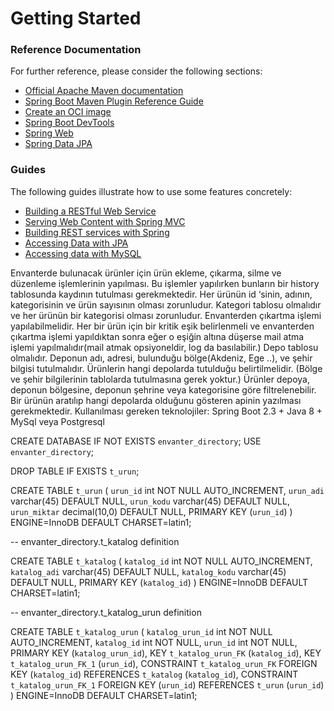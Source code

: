 # Getting Started

### Reference Documentation
For further reference, please consider the following sections:

* [Official Apache Maven documentation](https://maven.apache.org/guides/index.html)
* [Spring Boot Maven Plugin Reference Guide](https://docs.spring.io/spring-boot/docs/3.0.6/maven-plugin/reference/html/)
* [Create an OCI image](https://docs.spring.io/spring-boot/docs/3.0.6/maven-plugin/reference/html/#build-image)
* [Spring Boot DevTools](https://docs.spring.io/spring-boot/docs/3.0.6/reference/htmlsingle/#using.devtools)
* [Spring Web](https://docs.spring.io/spring-boot/docs/3.0.6/reference/htmlsingle/#web)
* [Spring Data JPA](https://docs.spring.io/spring-boot/docs/3.0.6/reference/htmlsingle/#data.sql.jpa-and-spring-data)

### Guides
The following guides illustrate how to use some features concretely:

* [Building a RESTful Web Service](https://spring.io/guides/gs/rest-service/)
* [Serving Web Content with Spring MVC](https://spring.io/guides/gs/serving-web-content/)
* [Building REST services with Spring](https://spring.io/guides/tutorials/rest/)
* [Accessing Data with JPA](https://spring.io/guides/gs/accessing-data-jpa/)
* [Accessing data with MySQL](https://spring.io/guides/gs/accessing-data-mysql/)


Envanterde bulunacak ürünler için ürün ekleme, çıkarma, silme ve düzenleme
işlemlerinin yapılması.
Bu işlemler yapılırken bunların bir history tablosunda kaydının tutulması
gerekmektedir.
Her ürünün id ‘sinin, adının, kategorisinin ve ürün sayısının olması zorunludur.
Kategori tablosu olmalıdır ve her ürünün bir kategorisi olması zorunludur.
Envanterden çıkartma işlemi yapılabilmelidir. Her bir ürün için bir kritik eşik
belirlenmeli ve envanterden çıkartma işlemi yapıldıktan sonra eğer o eşiğin
altına düşerse mail atma işlemi yapılmalıdır(mail atmak opsiyoneldir, log da
basılabilir.)
Depo tablosu olmalıdır. Deponun adı, adresi, bulunduğu bölge(Akdeniz, Ege
..), ve şehir bilgisi tutulmalıdır. Ürünlerin hangi depolarda tutulduğu
belirtilmelidir. (Bölge ve şehir bilgilerinin tablolarda tutulmasına gerek yoktur.)
Ürünler depoya, deponun bölgesine, deponun şehrine veya kategorisine göre
filtrelenebilir.
Bir ürünün aratılıp hangi depolarda olduğunu gösteren apinin yazılması
gerekmektedir.
Kullanılması gereken teknolojiler:
Spring Boot 2.3 +
Java 8 +
MySql veya Postgresql



CREATE DATABASE  IF NOT EXISTS `envanter_directory`;
USE `envanter_directory`;


DROP TABLE IF EXISTS `t_urun`;

CREATE TABLE `t_urun` (
  `urun_id` int NOT NULL AUTO_INCREMENT,
  `urun_adi` varchar(45) DEFAULT NULL,
  `urun_kodu` varchar(45) DEFAULT NULL,
  `urun_miktar` decimal(10,0) DEFAULT NULL,
  PRIMARY KEY (`urun_id`)
) ENGINE=InnoDB DEFAULT CHARSET=latin1;

-- envanter_directory.t_katalog definition

CREATE TABLE `t_katalog` (
  `katalog_id` int NOT NULL AUTO_INCREMENT,
  `katalog_adi` varchar(45) DEFAULT NULL,
  `katalog_kodu` varchar(45) DEFAULT NULL,
  PRIMARY KEY (`katalog_id`)
) ENGINE=InnoDB DEFAULT CHARSET=latin1;


-- envanter_directory.t_katalog_urun definition

CREATE TABLE `t_katalog_urun` (
  `katalog_urun_id` int NOT NULL AUTO_INCREMENT,
  `katalog_id` int NOT NULL,
  `urun_id` int NOT NULL,
  PRIMARY KEY (`katalog_urun_id`),
  KEY `t_katalog_urun_FK` (`katalog_id`),
  KEY `t_katalog_urun_FK_1` (`urun_id`),
  CONSTRAINT `t_katalog_urun_FK` FOREIGN KEY (`katalog_id`) REFERENCES `t_katalog` (`katalog_id`),
  CONSTRAINT `t_katalog_urun_FK_1` FOREIGN KEY (`urun_id`) REFERENCES `t_urun` (`urun_id`)
) ENGINE=InnoDB DEFAULT CHARSET=latin1;